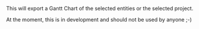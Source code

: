 This will export a Gantt Chart of the selected entities or the selected project.

At the moment, this is in development and should not be used by anyone ;-)
